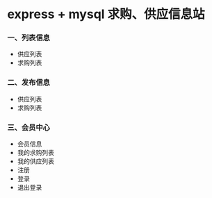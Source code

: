# express + mysql 求购、供应信息站

### 一、列表信息

* 供应列表
* 求购列表

### 二、发布信息

* 供应列表
* 求购列表

### 三、会员中心

* 会员信息
* 我的求购列表
* 我的供应列表
* 注册
* 登录
* 退出登录
